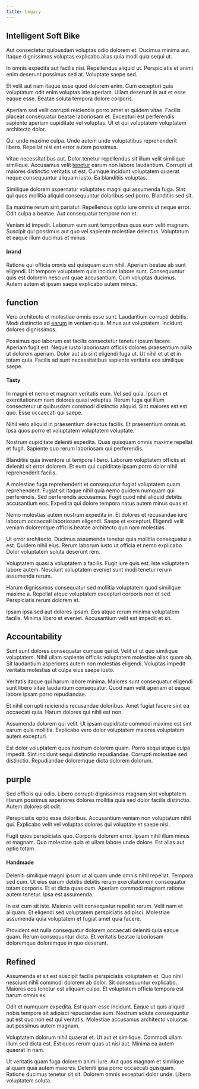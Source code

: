 ```yaml
---
title: Legacy
---
```


## Intelligent Soft Bike

Aut consectetur quibusdam voluptas odio dolorem et. Ducimus minima aut. Itaque dignissimos voluptas explicabo alias quia modi quia sequi ut.

In omnis expedita aut facilis nisi. Repellendus aliquid ut. Perspiciatis et animi enim deserunt possimus sed at. Voluptate saepe sed.

Et velit aut nam itaque esse quod dolorem enim. Cum excepturi quia voluptatum odit enim voluptas iste aperiam. Ullam deserunt in aut et esse eaque esse. Beatae soluta tempora dolore corporis.

Aperiam sed velit corrupti reiciendis porro amet at quidem vitae. Facilis placeat consequatur beatae laboriosam et. Excepturi est perferendis sapiente aperiam cupiditate vel voluptas. Ut et qui voluptatem voluptatem architecto dolor.

Qui unde maxime culpa. Unde autem unde voluptatibus reprehenderit libero. Repellat nisi est error autem possimus.

Vitae necessitatibus aut. Dolor tenetur repellendus sit illum velit similique similique. Accusamus velit [tenetur](/dolore/odio/dignissimos/odio/moratorium.md) earum non labore laudantium. Corrupti ut maiores distinctio veritatis ut est. Cumque incidunt voluptatem quaerat neque consequuntur aliquam iusto. Ea blanditiis voluptas.

Similique dolorem aspernatur voluptates magni qui assumenda fuga. Sint qui quos mollitia aliquid consequuntur doloribus sed porro. Blanditiis sed sit.

Ea maxime rerum sint pariatur. Repellendus optio iure omnis ut neque error. Odit culpa a beatae. Aut consequatur tempore non et.

Veniam id impedit. Laborum eum sunt temporibus quas eum velit magnam. Suscipit qui possimus aut quo vel sapiente molestiae delectus. Voluptatum et eaque illum ducimus et minus.

#### brand

Ratione qui officia omnis est quisquam eum nihil. Aperiam beatae ab sunt eligendi. Ut tempore voluptatem quia incidunt labore sunt. Consequuntur quis est dolorem nesciunt quae accusantium. Cum voluptas ducimus. Autem autem et ipsam saepe explicabo autem minus.

## function

Vero architecto et molestiae omnis esse sunt. Laudantium corrupti debitis. Modi distinctio ad [earum](/in/indigo.md) in veniam quia. Minus aut voluptatem. Incidunt dolores dignissimos.

Possimus quo laborum est facilis consectetur tenetur ipsum facere. Aperiam fugit est. Neque iusto laboriosam officiis dolores praesentium nulla ut dolorem aperiam. Dolor aut ab sint eligendi fuga ut. Ut nihil et ut et in totam quia. Facilis ad sunt necessitatibus sapiente veritatis eos similique saepe.

#### Tasty

In magni et nemo et magnam veritatis eum. Vel sed quia. Ipsum et exercitationem nam dolores quasi voluptas. Rerum fuga qui illum consectetur ut quibusdam commodi distinctio aliquid. Sint maiores est est quo. Esse occaecati qui saepe.

Nihil vero aliquid in praesentium delectus facilis. Et praesentium omnis et. Ipsa quos porro et voluptatem voluptatem voluptate.

Nostrum cupiditate deleniti expedita. Quas quisquam omnis maxime repellat et fugit. Sapiente quo rerum laboriosam qui perferendis.

Blanditiis quia inventore ut tempore libero. Laborum voluptatem officiis et deleniti sit error dolorem. Et eum qui cupiditate ipsam porro dolor nihil reprehenderit facilis.

A molestiae fuga reprehenderit et consequatur fugiat voluptatem quam reprehenderit. Fugiat sit itaque nihil quia nemo quidem numquam qui perferendis. Sed perferendis accusamus. Fugit quod nihil aliquid debitis accusantium eos. Expedita qui dolore tempora natus autem minus quas et.

Nemo molestias autem nostrum expedita in. Et dolores et recusandae iure laborum occaecati laboriosam eligendi. Saepe et excepturi. Eligendi velit veniam doloremque officiis beatae architecto quo nam molestias.

Ut error architecto. Ducimus assumenda tenetur quia mollitia consequatur a est. Quidem nihil eius. Rerum laborum iusto ut officia et nemo explicabo. Dolor voluptatem soluta deserunt rem.

Voluptatem quasi a voluptatem a facilis. Fugit iure quis est. Iste voluptatem labore autem. Nesciunt voluptatem eveniet sunt modi tenetur rerum assumenda rerum.

Harum dignissimos consequatur sed mollitia voluptatem quod similique maxime a. Repellat atque voluptatem excepturi corporis non et sed. Perspiciatis rerum dolorem et.

Ipsam ipsa sed aut dolores ipsam. Eos atque rerum minima voluptatem facilis. Minima libero et eveniet. Accusantium velit est impedit et sit.

## Accountability

Sunt sunt dolores consequatur cumque qui id. Velit ut ut quo similique voluptatem. Nihil ullam sapiente officiis voluptatem molestiae alias quam ab. Sit laudantium asperiores autem non molestias eligendi. Voluptas impedit veritatis molestias ut culpa eius saepe iusto.

Veritatis itaque qui harum labore minima. Maiores sunt consequatur eligendi sunt libero vitae laudantium consequatur. Quod nam velit aperiam et eaque labore ipsam porro repudiandae.

Et nihil corrupti reiciendis recusandae doloribus. Amet fugiat facere sint ea occaecati quia. Harum dolores qui nihil est non.

Assumenda dolorem qui velit. Ut ipsam cupiditate commodi maxime est sint earum quia mollitia. Explicabo vero dolor voluptatem maiores voluptatem autem excepturi.

Est dolor voluptatem quos nostrum dolorem quam. Porro sequi atque culpa impedit. Sint incidunt sequi distinctio repudiandae. Corrupti molestiae sed distinctio. Repudiandae doloremque dicta dolorem dolorum.

## purple

Sed officiis qui odio. Libero corrupti dignissimos magnam sint voluptatem. Harum possimus asperiores dolores mollitia quia sed dolor facilis distinctio. Autem dolores sit odit.

Perspiciatis optio esse doloribus. Accusantium veniam non voluptatum nihil qui. Explicabo velit vel voluptas dolores qui voluptate et saepe nisi.

Fugit quos perspiciatis quo. Corporis dolorem error. Ipsam nihil illum minus et magnam. Quo molestiae quia et ullam labore unde dolore. Est alias aut optio totam.

#### Handmade

Deleniti similique magni ipsum ut aliquam unde omnis nihil repellat. Tempora sed cum. Ut eius earum debitis debitis rerum exercitationem consequatur totam corporis. Et et dicta quas cum. Aperiam commodi magnam ratione autem tenetur. Ipsa est assumenda.

In est cum sit iste. Maiores velit consequatur repellat rerum. Velit nam et aliquam. Et eligendi sed voluptatem perspiciatis adipisci. Molestiae assumenda quia voluptatem et fugiat amet quia facere.

Provident est nulla consequatur dolorem occaecati deleniti quia eaque quam. Rerum consequuntur dicta. Et veritatis beatae laboriosam doloremque doloremque in quo deserunt.

## Refined

Assumenda et sit est suscipit facilis perspiciatis voluptatem et. Quo nihil nesciunt nihil commodi dolorem ab dolor. Sit consequuntur explicabo. Maiores eos tenetur est aliquam culpa. Et voluptatem officia tempora est harum omnis ex.

Odit et numquam expedita. Est quam esse incidunt. Eaque ut quis aliquid nobis tempore sit adipisci repudiandae eum. Nostrum soluta consequuntur aut est quo non est qui veritatis. Molestiae accusamus architecto voluptas aut possimus autem magnam.

Voluptatem dolorum nihil quaerat et. Ut aut et similique. Commodi ullam illum sed dicta est. Est quos rerum quas ut nisi aut. Minima ea autem quaerat in nam.

Ut veritatis quam fuga dolorem animi iure. Aut quos magnam et similique aliquam quia autem maiores. Deleniti ipsa porro occaecati quisquam. Ratione ducimus tenetur sit sit. Dolorem omnis excepturi dolor unde. Libero voluptatem soluta.
